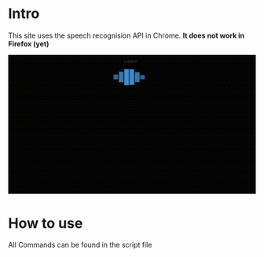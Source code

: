 # Intro
This site uses the speech recognision API in Chrome.
__It does not work in Firefox (yet)__

<img src="https://raw.githubusercontent.com/zimonh/Voice/master/voice%20example.gif">

# How to use
All Commands can be found in the script file
